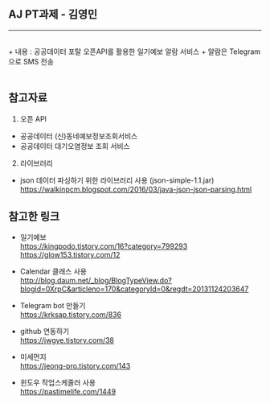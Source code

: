 ## AJ PT과제 - 김영민
<hr><br>
+ 내용 : 공공데이터 포탈 오픈API를 활용한 일기예보 알람 서비스
+ 알람은 Telegram 으로 SMS 전송
<br>
<br>

## 참고자료 <br>
 1. 오픈 API <br>
 - 공공데이터 (신)동네예보정보조회서비스 <br>
 - 공공데이터 대기오염정보 조회 서비스 <br>
 
 2. 라이브러리 <br>
 - json 데이터 파싱하기 위한 라이브러리 사용 (json-simple-1.1.jar) <br>
   <a>https://walkinpcm.blogspot.com/2016/03/java-json-json-parsing.html</a><br>
 
## 참고한 링크 <br>

+ 일기예보 <br>
   <a>https://kingpodo.tistory.com/16?category=799293</a><br>
   <a>https://glow153.tistory.com/12</a><br>

+ Calendar 클래스 사용 <br>
   <a>http://blog.daum.net/_blog/BlogTypeView.do?blogid=0XrpC&articleno=170&categoryId=0&regdt=20131124203647</a><br>

+ Telegram bot 만들기 <br>
   <a>https://krksap.tistory.com/836</a><br>

+ github 연동하기 <br>
   <a>https://jwgye.tistory.com/38</a><br>
   
+ 미세먼지 <br>
   <a>https://jeong-pro.tistory.com/143</a>
   
+ 윈도우 작업스케줄러 사용 <br>
   <a>https://pastimelife.com/1449</a>
